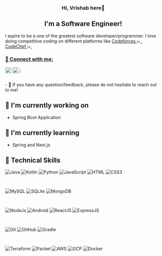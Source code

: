   
<h3 align="center">
Hi, Vrishab here👋
</h3>

<h2 align="center">
I'm a Software Engineer!
</h2> 

I aspire to be a one of the greatest software developer/programmer. I love doing competitive coding on different platforms like <a href="https://codeforces.com/profile/grivarvicky">Codeforces <img src="https://cdn.jsdelivr.net/npm/simple-icons@3.0.1/icons/codeforces.svg" alt="Vrishab Shetty | Codeforces" width="10px" heigth="10px"> , <a href="">CodeChef <img src="https://cdn.jsdelivr.net/npm/simple-icons@3.0.1/icons/codechef.svg" alt="Vrishab Shetty | CodeChef" width="10px" heigth="10px">.

### 🤝 Connect with me:
<a href="https://linkedin.com/in/vrishab-shetty/"><img align="left" src="https://cdn.jsdelivr.net/npm/simple-icons@3.0.1/icons/linkedin.svg" alt="Vrishab Shetty | LinkedIn" width="21px"/></a>
<a href="mailto:vrishabshetty@gmai.com" target="_blank"><img align="left" src="https://cdn.jsdelivr.net/npm/simple-icons@3.0.1/icons/gmail.svg" alt="Vrishab Shetty | Mail" width="21px" /></a>;
  
</br>
- 💬 If you have any question/feedback, please do not hesitate to reach out to me!

## 🔭 I'm currently working on

- Spring Boot Application


## 🌱 I'm currently learning

- Spring and Next.js


## 💼 Technical Skills

![Java](https://www.vectorlogo.zone/logos/java/java-icon.svg)
![Kotlin](https://www.vectorlogo.zone/logos/kotlinlang/kotlinlang-icon.svg)
![Python](https://www.vectorlogo.zone/logos/python/python-icon.svg)
![JavaScript](https://www.vectorlogo.zone/logos/javascript/javascript-icon.svg)
![HTML](https://www.vectorlogo.zone/logos/w3_html5/w3_html5-ar21.svg)
![CSS3](https://www.vectorlogo.zone/logos/w3_css/w3_css-icon.svg)

</br>

![MySQL](https://www.vectorlogo.zone/logos/mysql/mysql-icon.svg)
![SQLite](https://www.vectorlogo.zone/logos/sqlite/sqlite-icon.svg)
![MongoDB](https://www.vectorlogo.zone/logos/mongodb/mongodb-icon.svg)

</br>

![NodeJs](https://www.vectorlogo.zone/logos/nodejs/nodejs-icon.svg)
![Android](https://www.vectorlogo.zone/logos/android/android-icon.svg)
![ReactJS](https://www.vectorlogo.zone/logos/reactjs/reactjs-icon.svg)
![ExpressJS](https://www.vectorlogo.zone/logos/expressjs/expressjs-icon.svg)

</br>

![Git](https://www.vectorlogo.zone/logos/git-scm/git-scm-icon.svg)
![GitHub](https://www.vectorlogo.zone/logos/github/github-icon.svg)
![Gradle](https://www.vectorlogo.zone/logos/gradle/gradle-icon.svg)

</br>

![Terraform](https://www.vectorlogo.zone/logos/terraformio/terraformio-icon.svg)
![Packet](https://www.vectorlogo.zone/logos/packerio/packerio-icon.svg)
![AWS](https://www.vectorlogo.zone/logos/amazon_aws/amazon_aws-icon.svg)
![GCP](https://www.vectorlogo.zone/logos/google_cloud/google_cloud-icon.svg)
![Docker](https://www.vectorlogo.zone/logos/docker/docker-icon.svg)

</br>
